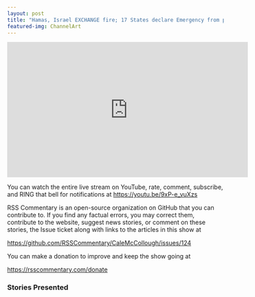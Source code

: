 ```yaml
---
layout: post
title: "Hamas, Israel EXCHANGE fire; 17 States declare Emergency from pipeline hack, 1000+ gas stations dry"
featured-img: ChannelArt
---
```


<iframe width="560" height="315" src="https://www.youtube.com/embed/9xP-e_vuXzs" frameborder="0" allow="accelerometer; autoplay; encrypted-media; gyroscope; picture-in-picture" allowfullscreen></iframe>

You can watch the entire live stream on YouTube, rate, comment, subscribe, and RING that bell for notifications at <https://youtu.be/9xP-e_vuXzs>

RSS Commentary is an open-source organization on GitHub that you can contribute to. If you find any factual errors, you may correct them, contribute to the website, suggest news stories, or comment on these stories, the Issue ticket along with links to the articles in this show at 

<https://github.com/RSSCommentary/CaleMcCollough/issues/124>

You can make a donation to improve and keep the show going at

<https://rsscommentary.com/donate>

### Stories Presented


